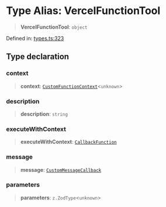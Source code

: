 # Type Alias: VercelFunctionTool

> **VercelFunctionTool**: `object`

Defined in: [types.ts:323](https://github.com/GeoDaCenter/openassistant/blob/fd29806c870b11792765637bc0dc6fbb46bd3016/packages/core/src/types.ts#L323)

## Type declaration

### context

> **context**: [`CustomFunctionContext`](CustomFunctionContext.md)\<`unknown`\>

### description

> **description**: `string`

### executeWithContext

> **executeWithContext**: [`CallbackFunction`](CallbackFunction.md)

### message

> **message**: [`CustomMessageCallback`](CustomMessageCallback.md)

### parameters

> **parameters**: `z.ZodType`\<`unknown`\>
